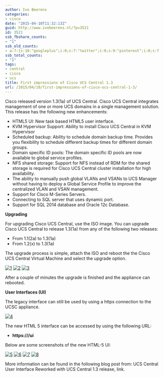 ```yaml
---
author: Ivo Beerens
categories:
- cisco
date: "2015-04-10T11:32:13Z"
guid: http://www.ivobeerens.nl/?p=3521
id: 3521
ssb_fbshare_counts:
- "1"
ssb_old_counts:
- a:7:{s:10:"googleplus";i:0;s:7:"twitter";i:0;s:9:"pinterest";i:0;s:7:"fbshare";i:1;s:8:"linkedin";i:0;s:6:"reddit";i:0;s:6:"tumblr";i:0;}
ssb_total_counts:
- "1"
tags:
- central
- cisco
- ucs
title: First impressions of Cisco UCS Central 1.3
url: /2015/04/10/first-impressions-of-cisco-ucs-central-1-3/
---
```


Cisco released version 1.3(1a) of UCS Central. Cisco UCS Central integrates management of one or more UCS domains in a single management solution. This release has the following new enhancements:

- HTML5 UI: New task based HTML5 user interface.
- KVM Hypervisor Support: Ability to install Cisco UCS Central in KVM Hypervisor
- Scheduled backup: Ability to schedule domain backup time. Provides you flexibility to schedule different backup times for different domain groups.
- Domain specific ID pools: The domain specific ID pools are now available to global service profiles.
- NFS shared storage: Support for NFS instead of RDM for the shared storage is required for Cisco UCS Central cluster installation for high availability.
- The ability to manually push global VLANs and VSANs to UCS Manager without having to deploy a Global Service Profile to improve the centralized VLAN and VSAN management.
- Support for Cisco M-Series Servers.
- Connecting to SQL server that uses dynamic port.
- Support for SQL 2014 database and Oracle 12c Database.

**Upgrading**

For upgrading Cisco UCS Central, use the ISO image. You can upgrade Cisco UCS Central to release 1.3(1a) from any of the following two releases:

- From 1.1(2a) to 1.3(1a)
- From 1.2(x) to 1.3(1a)

The upgrade process is simple, attach the ISO and reboot the the Cisco UCS Central Virtual Machine and select the upgrade option.

[![1](http://localhost/wp-content/uploads/2015/04/1-300x166.png)](http://localhost/wp-content/uploads/2015/04/1.png) [![2](http://localhost/wp-content/uploads/2015/04/2-300x226.png)](http://localhost/wp-content/uploads/2015/04/2.png) [![3](http://localhost/wp-content/uploads/2015/04/3-300x226.png)](http://localhost/wp-content/uploads/2015/04/3.png)

After a couple of minutes the upgrade is finished and the appliance can rebooted.

**User Interfaces (UI)**

The legacy interface can still be used by using a https connection to the UCSC appliance.

[![4](http://localhost/wp-content/uploads/2015/04/4-300x150.png)](http://localhost/wp-content/uploads/2015/04/4.png)

The new HTML 5 interface can be accessed by using the following URL:

- **https://<ucs central ip>/ui**

Below are some screenshots of the new HTML-5 UI:

[![5](http://localhost/wp-content/uploads/2015/04/5-300x130.png)](http://localhost/wp-content/uploads/2015/04/5.png) [![6](http://localhost/wp-content/uploads/2015/04/6-300x150.png)](http://localhost/wp-content/uploads/2015/04/6.png) [![7](http://localhost/wp-content/uploads/2015/04/7-300x150.png)](http://localhost/wp-content/uploads/2015/04/7.png) [![8](http://localhost/wp-content/uploads/2015/04/8-300x150.png)](http://localhost/wp-content/uploads/2015/04/8.png)

More information can be found in the following blog post from: UCS Central User Interface Reworked with UCS Central 1.3 release, link.
